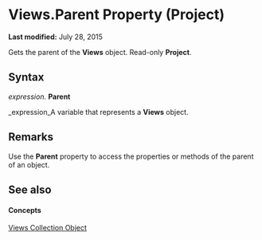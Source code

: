 
# Views.Parent Property (Project)

 **Last modified:** July 28, 2015

Gets the parent of the  **Views** object. Read-only **Project**.

## Syntax

 _expression_. **Parent**

 _expression_A variable that represents a  **Views** object.


## Remarks

Use the  **Parent** property to access the properties or methods of the parent of an object.


## See also


#### Concepts


 [Views Collection Object](53717121-f6da-d762-af97-15a819ea5d82.md)
